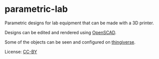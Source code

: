 parametric-lab
==============

Parametric designs for lab equipment that can be made with a 3D printer.

Designs can be edited and rendered using [OpenSCAD](https://github.com/openscad/openscad).

Some of the objects can be seen and configured on [thingiverse](http://www.thingiverse.com/paralab).

License: [CC-BY](http://creativecommons.org/licenses/)
